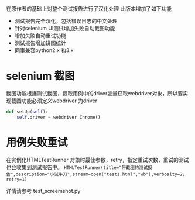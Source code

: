 在原作者的基础上对整个测试报告进行了汉化处理
此版本增加了如下功能
- 测试报告完全汉化，包括错误日志的中文处理
- 针对selenium UI测试增加失败自动截图功能
- 增加失败自动重试功能
- 测试报告增加饼图统计
- 同事兼容python2.x 和3.x

# selenium 截图
截图功能根据测试截图，提取用例中的driver变量获取webdriver对象，所以要实现截图功能必须定义webdriver 为driver
```python
def setUp(self):
    self.driver = webdriver.Chrome()
```

# 用例失败重试
在实例化HTMLTestRunner 对象时最佳参数，retry，指定重试次数，重试的测试也会收集到测试报告中。
`HTMLTestRunner(title="带截图的测试报告",description="小试牛刀",stream=open("test1.html","wb"),verbosity=2，retry=1)`

详情请参考 test_screemshot.py